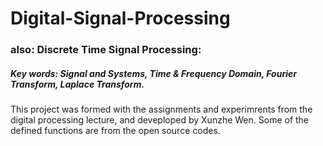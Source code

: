 # Digital-Signal-Processing
### also: Discrete Time Signal Processing: 
##### Key words: Signal and Systems, Time & Frequency Domain, Fourier Transform, Laplace Transform. <br>
This project was formed with the assignments and experimrents from the digital processing lecture, and deveploped by Xunzhe Wen. Some of the defined functions are from the open source codes.  
